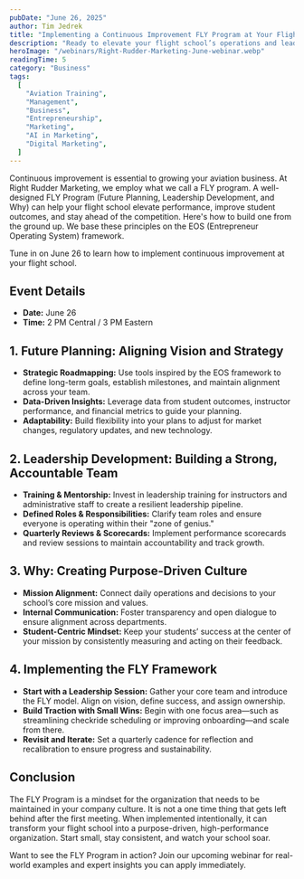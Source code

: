 ```yaml
---
pubDate: "June 26, 2025"
author: Tim Jedrek
title: "Implementing a Continuous Improvement FLY Program at Your Flight School"
description: "Ready to elevate your flight school’s operations and leadership? Join us for an engaging webinar, 'Implementing a Continuous Improvement FLY Program at Your Flight School,' where we introduce the FLY framework—Future Planning, Leadership Development, and Why. Based on the proven EOS (Entrepreneurial Operating System) framework, this program is designed to help flight school owners and managers streamline operations, develop strong leaders, and drive long-term growth."
heroImage: "/webinars/Right-Rudder-Marketing-June-webinar.webp"
readingTime: 5
category: "Business"
tags:
  [
    "Aviation Training",
    "Management",
    "Business",
    "Entrepreneurship",
    "Marketing",
    "AI in Marketing",
    "Digital Marketing",
  ]
---
```


Continuous improvement is essential to growing your aviation business. At Right Rudder Marketing, we employ what we call a FLY program. A well-designed FLY Program (Future Planning, Leadership Development, and Why) can help your flight school elevate performance, improve student outcomes, and stay ahead of the competition. Here's how to build one from the ground up. We base these principles on the EOS (Entrepreneur Operating System) framework.

Tune in on June 26 to learn how to implement continuous improvement at your flight school.

## Event Details

- **Date:** June 26
- **Time:** 2 PM Central / 3 PM Eastern

## 1. Future Planning: Aligning Vision and Strategy

- **Strategic Roadmapping:** Use tools inspired by the EOS framework to define long-term goals, establish milestones, and maintain alignment across your team.
- **Data-Driven Insights:** Leverage data from student outcomes, instructor performance, and financial metrics to guide your planning.
- **Adaptability:** Build flexibility into your plans to adjust for market changes, regulatory updates, and new technology.

## 2. Leadership Development: Building a Strong, Accountable Team

- **Training & Mentorship:** Invest in leadership training for instructors and administrative staff to create a resilient leadership pipeline.
- **Defined Roles & Responsibilities:** Clarify team roles and ensure everyone is operating within their "zone of genius."
- **Quarterly Reviews & Scorecards:** Implement performance scorecards and review sessions to maintain accountability and track growth.

## 3. Why: Creating Purpose-Driven Culture

- **Mission Alignment:** Connect daily operations and decisions to your school’s core mission and values.
- **Internal Communication:** Foster transparency and open dialogue to ensure alignment across departments.
- **Student-Centric Mindset:** Keep your students’ success at the center of your mission by consistently measuring and acting on their feedback.

## 4. Implementing the FLY Framework

- **Start with a Leadership Session:** Gather your core team and introduce the FLY model. Align on vision, define success, and assign ownership.
- **Build Traction with Small Wins:** Begin with one focus area—such as streamlining checkride scheduling or improving onboarding—and scale from there.
- **Revisit and Iterate:** Set a quarterly cadence for reflection and recalibration to ensure progress and sustainability.

## Conclusion

The FLY Program is a mindset for the organization that needs to be maintained in your company culture. It is not a one time thing that gets left behind after the first meeting. When implemented intentionally, it can transform your flight school into a purpose-driven, high-performance organization. Start small, stay consistent, and watch your school soar.

Want to see the FLY Program in action? Join our upcoming webinar for real-world examples and expert insights you can apply immediately.
